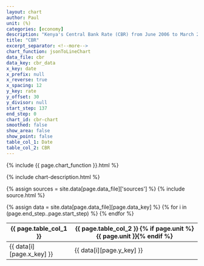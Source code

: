```yaml
---
layout: chart
author: Paul
unit: (%)
categories: [economy]
description: "Kenya's Central Bank Rate (CBR) from June 2006 to March 2019."
title: "CBR"
excerpt_separator: <!--more-->
chart_function: jsonToLineChart
data_file: cbr
data_key: cbr_data
x_key: date
x_prefix: null
x_reverse: true
x_spacing: 12
y_key: rate
y_offset: 30
y_divisor: null
start_step: 137
end_step: 0
chart_id: cbr-chart
smoothed: false
show_area: false
show_point: false
table_col_1: Date
table_col_2: CBR
---
```


<div class="ct-chart ct-minor-sixth" id="{{ page.chart_id }}"></div>

{% include {{ page.chart_function }}.html %}

{% include chart-description.html %}

<!--more-->

{% assign sources = site.data[page.data_file]['sources'] %}
{% include source.html %}

<div class="data-table table-responsive">
    {% assign data = site.data[page.data_file][page.data_key] %}
    <table class="table">
        <thead>
            <tr>
                <th scope="col">{{ page.table_col_1 }}</th>
                <th scope="col">{{ page.table_col_2 }} {% if page.unit %}{{ page.unit }}{% endif %}</th>
            </tr>
        </thead>
        <tbody>
            {% for i in (page.end_step..page.start_step) %}
                <tr>
                    <td>{{ data[i][page.x_key] }} </td>
                    <td>{{ data[i][page.y_key] }}</td>
                </tr>
            {% endfor %}
        </tbody>
    </table>
</div>